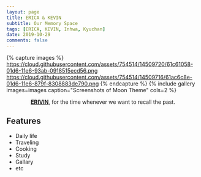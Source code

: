 ```yaml
---
layout: page
title: ERICA & KEVIN
subtitle: Our Memory Space
tags: [ERICA, KEVIN, Inhwa, Kyuchan]
date: 2019-10-29
comments: false
---
```


{% capture images %}
    https://cloud.githubusercontent.com/assets/754514/14509720/61c61058-01d6-11e6-93ab-0918515ecd56.png
    https://cloud.githubusercontent.com/assets/754514/14509716/61ac6c8e-01d6-11e6-879f-8308883de790.png
{% endcapture %}
{% include gallery images=images caption="Screenshots of Moon Theme" cols=2 %}

<center><a href="https://S-KYUCHAN.github.io/erivin"><b>ERIVIN</b></a>, for the time whenever we want to recall the past.</center>

## Features
* Daily life
* Traveling
* Cooking
* Study
* Gallary
* etc